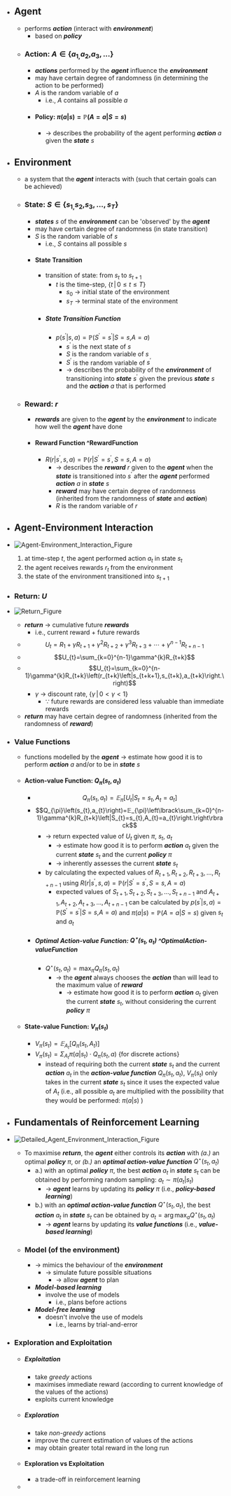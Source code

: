 - ## Agent 
	- performs ***action*** (interact with ***environment***)
		- based on ***policy***
	- ### Action: $A\in\left\lbrace{a_{1,}{a_2},}{a_3},\ldots\right\rbrace$
		- ***actions*** performed by the ***agent*** influence the ***environment***
		- may have certain degree of randomness (in determining the action to be performed)
		- $A$ is the random variable of $a$ 
			- i.e., $A$ contains all possible $a$ 
		- #### Policy: $\pi\left(a\left|s\right.\right)=\mathbb{P}\left(A=a\left|S=s\right.\right)$
			- → describes the probability of the agent performing ***action*** $a$ given the ***state*** $s$

- ## Environment
	- a system that the ***agent*** interacts with (such that certain goals can be achieved)
	- ### State: $S\in\left\lbrace{s_{1,}{s_2},}{s_3},\ldots,s_{T}\right\rbrace$
		- ***states*** $s$ of the ***environment*** can be 'observed' by the ***agent***
		- may have certain degree of randomness (in state transition)
		- $S$ is the random variable of $s$ 
			- i.e., $S$ contains all possible $s$ 
		- #### State Transition
			- transition of state: from $s_{t}$ to $s_{t+1}$
				- $t$ is the time-step, $\left\lbrace t\,{\vert}\,0\le t\le T\right\rbrace$
					- $s_{0}$ → initial state of the environment
					- $s_{T}$ → terminal state of the environment  
			- ##### State Transition Function
				- $p\left(s^{\prime}\left|s,a\right.\right)=\mathbb{P}\left(S^{\prime}=s^{\prime}\left|S=s,\right.A=a\right)$
					- $s^{\prime}$ is the next state of $s$
					- $S$ is the random variable of $s$
					- $S^{\prime}$ is the random variable of $s^{\prime}$
					- → describes the probability of the ***environment*** of transitioning into ***state*** $s^{\prime}$ given the previous ***state*** $s$ and the ***action*** $a$ that is performed
	- ### Reward: $r$
		- ***rewards*** are given to the ***agent*** by the ***environment*** to indicate how well the ***agent*** have done
		- #### Reward Function     ^RewardFunction
			- $R\left(r\left|s^{\prime}\right.,s,a\right)=\mathbb{P}\left(r\left|S^{\prime}\right.=s^{\prime},S=s,A=a\right)$
				- → describes the ***reward*** $r$ given to the ***agent*** when the ***state*** is transitioned into $s^{\prime}$ after the ***agent*** performed ***action*** $a$ in ***state*** $s$
				- ***reward*** may have certain degree of randomness (inherited from the randomness of ***state*** and ***action***)
				- $R$ is the random variable of $r$

- ## Agent-Environment Interaction
- ![Agent-Environment_Interaction_Figure](./images/Agent_Environment_Interaction.png)
	1. at time-step $t$, the agent performed action $a_{t}$ in state $s_{t}$
	2. the agent receives rewards $r_{t}$ from the environment
	3. the state of the environment transitioned into $s_{t+1}$

- ### Return: $U$
- ![Return_Figure](./images/Return.png)
	- ***return*** → cumulative future ***rewards***
		- i.e., current reward + future rewards
	- $$U_{t}=R_1+\gamma R_{t+1}+\gamma^2R_{t+2}+\gamma^3R_{t+3}+\cdots+\gamma^{n-1}R_{t+n-1}$$
	- $$U_{t}=\sum_{k=0}^{n-1}\gamma^{k}R_{t+k}$$
	- $$U_{t}=\sum_{k=0}^{n-1}\gamma^{k}R_{t+k}\left(r_{t+k}\left|s_{t+k+1},s_{t+k},a_{t+k}\right.\right)$$
		- $\gamma$ → discount rate, $\left\lbrace\gamma\,{\vert}\,0<\gamma<1\right\rbrace$
			- ∵ future rewards are considered less valuable than immediate rewards
	- ***return*** may have certain degree of randomness (inherited from the randomness of ***reward***)

- ### Value Functions
	- functions modelled by the ***agent*** → estimate how good it is to perform ***action*** $a$ and/or to be in ***state*** $s$
	- #### Action-value Function: $Q_{\pi}\left(s_{t},a_{t}\right)$ 
		- $$Q_{\pi}\left(s_{t},a_{t}\right)=𝔼_{\pi}\left\lbrack U_{t}\left|S_{t}=s_{t},A_{t}=a_{t}\right.\right\rbrack$$
		- $$Q_{\pi}\left(s_{t},a_{t}\right)=𝔼_{\pi}\left\lbrack\sum_{k=0}^{n-1}\gamma^{k}R_{t+k}\left|S_{t}=s_{t},A_{t}=a_{t}\right.\right\rbrack$$
			- → return expected value of $U_{t}$ given $\pi$, $s_{t}$, $a_{t}$
				- → estimate how good it is to perform ***action*** $a_{t}$ given the current ***state*** $s_{t}$ and the current ***policy*** $\pi$
				- → inherently assesses the current ***state*** $s_{t}$
			- by calculating the expected values of $R_{t+1},R_{t+2},R_{t+3},\ldots,R_{t+n-1}$ using $R\left(r\left|s^{\prime}\right.,s,a\right)=\mathbb{P}\left(r\left|S^{\prime}\right.=s^{\prime},S=s,A=a\right)$ 
				- expected values of $S_{t+1},S_{t+2},S_{t+3},\ldots,S_{t+n-1}$ and $A_{t+1},A_{t+2},A_{t+3},\ldots,A_{t+n-1}$ can be calculated by $p\left(s^{\prime}\left|s,a\right.\right)=\mathbb{P}\left(S^{\prime}=s^{\prime}\left|S=s,\right.A=a\right)$ and $\pi\left(a\left|s\right.\right)=\mathbb{P}\left(A=a\left|S=s\right.\right)$ given $s_t$ and $a_t$
		- ##### Optimal Action-value Function: $Q^{\star}\left(s_{t},a_{t}\right)$ ^OptimalAction-valueFunction
			- $Q^{\star}\left(s_{t},a_{t}\right)=\max_{\pi}Q_{\pi}^{}\left(s_{t},a_{t}\right)$
				- → the ***agent*** always chooses the ***action*** than will lead to the maximum value of ***reward***
					- → estimate how good it is to perform ***action*** $a_{t}$ given the current ***state*** $s_{t}$, without considering the current ***policy*** $\pi$
	- #### State-value Function: $V_{\pi}\left(s_{t}\right)$
		- $V_{\pi}\left(s_{t}\right)=𝔼_{A_{t}}\left\lbrack Q_{\pi}\left(s_{t},A_{t}\right)\right\rbrack$
		- $V_{\pi}\left(s_{t}\right)=\Sigma_{A_{t}}\pi\left(a\left|s_{t}\right.\right)\cdot Q_{\pi}\left(s_{t},a\right)$    {for discrete actions}
			- instead of requiring both the current ***state*** $s_{t}$ and the current ***action*** $a_{t}$ in the ***action-value function*** $Q_{\pi}\left(s_{t},a_{t}\right)$, $V_{\pi}\left(s_{t}\right)$ only takes in the current ***state*** $s_{t}$ since it uses the expected value of $A_{t}$ (i.e., all possible $a_{t}$ are multiplied with the possibility that they would be performed: $\pi\left(a\left|s\right.\right)$ )

- ## Fundamentals of Reinforcement Learning
- ![Detailed_Agent_Environment_Interaction_Figure](./images/Detailed_Agent_Environment_Interaction.png)
	- To maximise ***return***, the ***agent*** either controls its ***action*** with *(a.)* an optimal ***policy*** $\pi$, or *(b.)* an ***optimal action-value function*** $Q^{\star}\left(s_{t},a_{t}\right)$
		- a.) with an optimal ***policy*** $\pi$, the best ***action*** $a_{t}$ in ***state*** $s_{t}$ can be obtained by performing random sampling: $a_{t}\sim\pi\left(a_{t}\left|s_{t}\right.\right)$ 
			- → ***agent*** learns by updating its ***policy*** $\pi$ (i.e., ***policy-based learning***)
		- b.) with an ***optimal action-value function*** $Q^{\star}\left(s_{t},a_{t}\right)$, the best ***action*** $a_{t}$ in ***state*** $s_{t}$ can be obtained by $a_{t}=\arg \max_{a}Q^{\star}\left(s_{t},a_{t}\right)$ 
			- → ***agent*** learns by updating its ***value functions*** (i.e., ***value-based learning***)
	- ### Model (of the environment)
		- → mimics the behaviour of the ***environment***
			- → simulate future possible situations
				- → allow ***agent*** to plan
		- ***Model-based learning***
			- involve the use of models
				- i.e., plans before actions
		- ***Model-free learning***
			- doesn't involve the use of models
				- i.e., learns by trial-and-error

- ### Exploration and Exploitation
	- ##### Exploitation
		- take *greedy* actions
		- maximises immediate reward (according to current knowledge of the values of the actions)
		- exploits current knowledge
	- ##### Exploration
		- take *non-greedy* actions
		- improve the current estimation of values of the actions
		- may obtain greater total reward in the long run
	- #### Exploration vs Exploitation
		-  a trade-off in reinforcement learning
	- 

